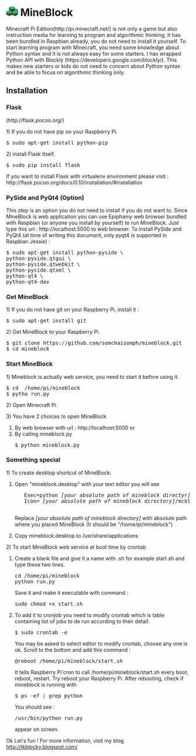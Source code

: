 <h1><img src="https://raw.githubusercontent.com/somchaisomph/mineblock/master/mcblock/static/images/icons/mb1.png" align="top"> MineBlock</h1>
<p>
Minecraft Pi Edition(http://pi.minecraft.net/) is not only a game but also instruction media for learning to program and algorithmic thinking. It has been bundled in Raspbian already, you do not need to install it yourself. To start learning program with Minecraft, you need some knowledge about Python syntax and it is not always easy for some starters. I has wrapped Python API with Blockly (https://developers.google.com/blockly/). This makes new starters or kids do not need to concern about Python syntax and be able to focus on algorithmic thinking only.
</p>
<h2>Installation</h2>
<h3>Flask</h3>(http://flask.pocoo.org/)
<p>1) If you do not have  pip on your Raspberry Pi.</p>
<pre>$ sudo apt-get install python-pip</pre>
<p>2) install Flask itself.</p>
<pre>$ sudo pip install flask</pre>
<p>If you want to install Flask with virtualenv environment please visit : http://flask.pocoo.org/docs/0.10/installation/#installation
</p>
<h3>PySide and PyQt4 (Option)</h3>
<p>
This step is an option you do not need to install if you do not want to. Since MineBlock is web application you can use Epiphamy web browser bundled with Raspbian (or anyone you install by yourself) to run MineBlock. Just type this url : http://localhost:5000 to web browser. To install PySide and PyQt4 (at time of writing this document, only pyqt4 is supported in Raspbian Jessie)  :
</p>
<pre>
$ sudo apt-get install python-pyside \
python-pyside.qtgui \
python-pyside.qtwebkit \
python-pyside.qtxml \
python-qt4 \
python-qt4-dev
</pre>

<h3>Get MineBlock</h3>
<p>1) If you do not have git on your Raspberry Pi, install it :</p>
<pre>
$ sudo apt-get install git
</pre>
<p>2) Get MineBlock to your Raspberry Pi.</p>
<pre>
$ git clone https://github.com/somchaisomph/mineblock.git
$ cd mineblock
</pre>
<h3>Start MineBlock</h3>
<p>
 1) Mineblock is actually web service, you need to start it before using it.
</p>
<pre>
$ cd  /home/pi/mineblock 
$ pytho run.py
</pre>
<p>
2) Open Minecraft Pi.
</p>
<p>
3) You have 2 choices to open MineBlock 
</p>
<ol>
<li>By web browser with url : http://localhost:5000   or </li>
<li>By calling mineblock.py
<pre>
$ python mineblock.py
</pre>
</li>
</ol>
<h3>Something special</h3>
<p>
1) To create desktop shortcut of MineBlock:
   <ol>
    <li> <p>Open "mineblock.desktop"  with your text editor you will see </p>
    <pre>
   Exec=python <i>[your absolute path of mineblock directyr]</i>/mineblock.py
   Icon= <i>[your absolute path of mineblock directory]</i>/mcblock/static/images/icons/mineblock.png 
  </pre>
   <p>
    Replace <i>[your absolute path of mineblock directory]</i> with absolute path where you placed MineBlock (It should be "/home/pi/mineblock")
   </p>
    </li>
    <li>
     Copy mineblock.desktop to /usr/share/applications
    </li>
  </ol>  
  </p>

<p>2) To start MineBlock web service at boot time by crontab </p>

<ol>
<li><p>
Create a blank file and give it a name with .sh  for example start.sh and type these two lines.
</p>
<pre>
cd /home/pi/mineblock
python run.py
</pre>
<p>
Save it and make it executable with command :
</p>
<pre>
sudo chmod +x start.sh
</pre>
<li>
To add it to cronjob you need to modify crontab which is table containing list of jobs to de run according to their detail.
<pre>
$ sudo crontab -e
</pre>
<p>
You may be asked to select editor to modify crontab, choose any one is ok. Scroll to the bottom and add this command :
</p>
<pre>
@reboot /home/pi/mineblock/start.sh
</pre>
<p>
It tells Raspberry Pi'cron to call /home/pi/mineblock/start.sh every boot, reboot, restart. Try reboot your Raspberry Pi. After rebooting, check if mineblock is running with 
</p>
<pre>
$ ps -ef | grep python
</pre>
<p>
You should see :
<pre>
/usr/bin/python run.py
</pre>
appear on screen. 
</p>
</li>
</ol>

Ok Let's fun !  For more information, visit my blog http://tkblocky.blogspot.com/
